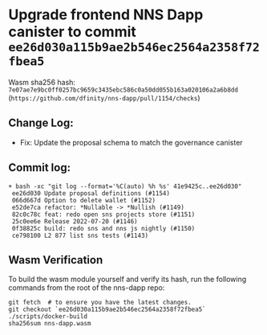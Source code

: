 # Upgrade frontend NNS Dapp canister to commit `ee26d030a115b9ae2b546ec2564a2358f72fbea5`
Wasm sha256 hash: `7e07ae7e9bc0ff0257bc9659c3435ebc586c0a50dd055b163a020106a2a6b8dd` (`https://github.com/dfinity/nns-dapp/pull/1154/checks`)

## Change Log:

* Fix: Update the proposal schema to match the governance canister

## Commit log:

```
+ bash -xc "git log --format='%C(auto) %h %s' 41e9425c..ee26d030"
 ee26d030 Update proposal definitions (#1154)
 066d667d Option to delete wallet (#1152)
 e52de7ca refactor: *Nullable -> *Nullish (#1149)
 82c0c78c feat: redo open sns projects store (#1151)
 25c0ee6e Release 2022-07-20 (#1146)
 0f38825c build: redo sns and nns js nightly (#1150)
 ce798100 L2 877 list sns tests (#1143)
```

## Wasm Verification

To build the wasm module yourself and verify its hash, run the following commands from the root of the nns-dapp repo:

```
git fetch  # to ensure you have the latest changes.
git checkout `ee26d030a115b9ae2b546ec2564a2358f72fbea5`
./scripts/docker-build
sha256sum nns-dapp.wasm
```
